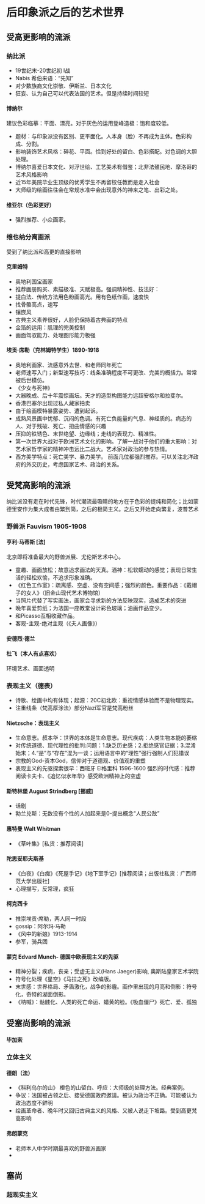 # 后印象派之后的艺术世界
## 受高更影响的流派
### 纳比派
* 19世纪末-20世纪初 I战
* Nabis 希伯来语：“先知”
* 对少数族裔文化崇敬、伊斯兰、日本文化
* 狂妄、认为自己可以代表法国的艺术。但是持续时间较短
#### 博纳尔 
建议色彩临摹：平面、漂亮。对于灰色的运用登峰造极：饱和度较低。
* 题材：与印象派没有区别、更平面化。人本身（脸）不再成为主体。色彩构成、分割。
* 影响装饰艺术风格：碎花、平面。恰到好处的留白、色彩搭配。对色调的大胆处理。
* 博纳尔喜爱日本文化、对浮世绘、工艺美术有借鉴；北非法殖民地、摩洛哥的艺术风格影响
* 近15年美院毕业生顶级的优秀学生不再留校任教而是走入社会
* 大师级的绘画往往会在常规水准中会出现意外的神来之笔、出彩之处。
#### 维亚尔（色彩更好）
* 强烈推荐、小众画家。
### 维也纳分离画派
受到了纳比派和高更的直接影响
#### 克里姆特
* 奥地利国宝画家
* 推荐画册购买、素描极准、天赋极高。强调精神性、技法好：
* 提白法、传统方法用色粉画高光。用有色纸作画，速度快
* 找骨骼高点，速写
* 镶嵌风
* 古典主义素养很好，人脸仍保持着古典画的特点
* 金箔的运用：肌理的完美控制
* 画面驾驭能力、处理图形能力极强
#### 埃贡·席勒（克林姆特学生）1890-1918
* 奥地利画家、流感意外去世、和老师同年死亡
* 老师速写入门；新型速写技巧：线条准确程度不可更改、完美的概括力。常常被后世模仿。
* 《少女与死神》
* 大器晚成、后十年震惊画坛。天才的造型构图能力远超安格尔和拉斐尔。
* 香港巴塞尔出现过私人藏家拍卖
* 由于绘画模特暴露姿势、遭到起诉。
* 成熟风景画中忧郁、沉闷的色调。有死亡负能量的气息、神经质的。病态的人、对于残破、死亡、扭曲情感的兴趣
* 压抑的铁锈色、末世绝望、边缘线；走线的表现力、精准性。
* 第一次世界大战对于欧洲艺术文化的影响。了解一战对于他们的重大影响：对艺术家哲学家的精神冲击远比二战大。艺术家对政治的参与热情。
* 西方美学特点：死亡美学、暴力美学。
前面几位都强烈推荐。可以关注北洋政府的外交历史，考虑国家艺术、政治的关系。
## 受梵高影响的流派
纳比派没有走在时代先锋，时代潮流最吸睛的地方在于色彩的提纯和简化；比如蒙德里安作为集大成者由繁到简，之后的极简主义。之后又开始走向繁复，波普艺术
### 野兽派 Fauvism 1905-1908
#### 亨利·马蒂斯 [法]
北京即将准备最大的野兽派展、尤伦斯艺术中心。
* 童趣、画面放松；故意追求画法的天真。酒神：松软蠕动的感觉；表现日常生活的轻松欢愉，不追求形象准确。
* 《红色工作室》：疏离感、空虚、没有空间感；强烈的颜色。重要作品：《戴帽子的女人》（旧金山现代艺术博物馆）
* 当照片代替了写实画法，画家会寻求新的方法反映现实，造成艺术的突进
* 晚年喜爱剪纸；为法国一座教堂设计彩色玻璃；油画作品变少。
* 和Picasso互相收藏作品。
* 客观-主观-绝对主观（《夫人画像》）
#### 安德烈·德兰
#### 杜飞（本人有点喜欢）
环境艺术、画面透明
### 表现主义（德表）
* 诗歌、绘画中均有体现；起源：20C初北欧：重视情感体验而不是物理现实。
* 注重线条（梵高厚涂法）部分Nazi军官是梵高粉丝
#### Nietzsche：表现主义
* 生命意志。叔本华：世界的本体是生命意志。现代疾病：人类生物本能的萎缩
* 对传统道德、现代理性的批判:问题：1.缺乏历史感；2.拒绝感官证据；3.混淆始末；4.“是”与“存在”混为一谈；运用语言中的“理性”强行强制人们犯错误 
* 宗教的God-资本God，信仰对于道德观、价值观的重塑
* 表现主义的先驱探索很早：西班牙 El格里科 1596-1600
强烈的时代感：推荐阅读卡夫卡、《追忆似水年华》感受欧洲精神上的空虚
#### 斯特林堡 August Strindberg [挪威]
* 话剧
* 勃兰兑斯：无数没有个性的人加起来是0-提出概念“人民公敌”
#### 惠特曼 Walt Whitman
* 《草叶集》[私货：推荐阅读]
#### 陀思妥耶夫斯基
* 《白夜》《白痴》《死屋手记》《地下室手记》[推荐阅读；出版社私货：广西师范大学出版社]
* 心理描写，反常理，疯狂
#### 柯克西卡 
* 推崇埃贡·席勒，两人同一时段
* gossip：阿尔玛·马勒
* 《风中的新娘》1913-1914
* 参军，骑兵团
#### 蒙克 Edvard Munch- 德国中欧表现主义的先驱
* 精神分裂；疾病，丧亲；受虚无主义(Hans Jaeger)影响, 奥斯陆皇家艺术学院
* 符号化处理《星空》《马拉之死》改编版。
* 末世感：世界格局、矛盾激化，战争的影霾。画作里出现的月亮和倒影：符号化，奇特的湖面倒影。
* 《呐喊》：骷髅化、人类的死亡命运、蜡黄的脸。《吸血僵尸》死亡、爱、孤独
## 受塞尚影响的流派
#### 毕加索
### 立体主义
#### 德朗（法）
* 《科利乌尔的山》 橙色的山留白、呼应：大师级的处理方法。经典案例。
* 争议：法国被占领之后、接受德国政府邀请。被认为政治不正确。可能被认为政治态度不鲜明
* 绘画革命者、晚年时又回归古典主义的风格、又被人说走下坡路。受到高更梵高影响
#### 弗朗蒙克
* 老师本人中学时期最喜欢的野兽派画家
* 
#### 

## 塞尚
### 超现实主义
## 
